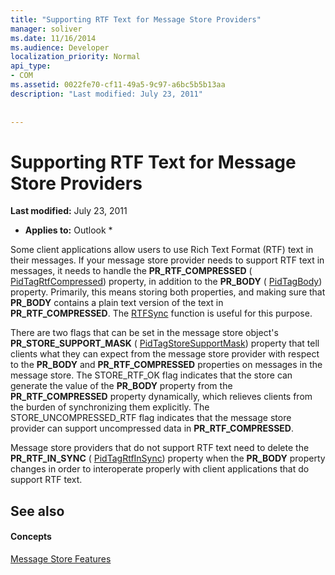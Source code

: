 ```yaml
---
title: "Supporting RTF Text for Message Store Providers"
manager: soliver
ms.date: 11/16/2014
ms.audience: Developer
localization_priority: Normal
api_type:
- COM
ms.assetid: 0022fe70-cf11-49a5-9c97-a6bc5b5b13aa
description: "Last modified: July 23, 2011"
 
 
---
```


# Supporting RTF Text for Message Store Providers

 **Last modified:** July 23, 2011 
  
 * **Applies to:** Outlook * 
  
Some client applications allow users to use Rich Text Format (RTF) text in their messages. If your message store provider needs to support RTF text in messages, it needs to handle the **PR_RTF_COMPRESSED** ( [PidTagRtfCompressed](pidtagrtfcompressed-canonical-property.md)) property, in addition to the **PR_BODY** ( [PidTagBody](pidtagbody-canonical-property.md)) property. Primarily, this means storing both properties, and making sure that **PR_BODY** contains a plain text version of the text in **PR_RTF_COMPRESSED**. The [RTFSync](rtfsync.md) function is useful for this purpose. 
  
There are two flags that can be set in the message store object's **PR_STORE_SUPPORT_MASK** ( [PidTagStoreSupportMask](pidtagstoresupportmask-canonical-property.md)) property that tell clients what they can expect from the message store provider with respect to the **PR_BODY** and **PR_RTF_COMPRESSED** properties on messages in the message store. The STORE_RTF_OK flag indicates that the store can generate the value of the **PR_BODY** property from the **PR_RTF_COMPRESSED** property dynamically, which relieves clients from the burden of synchronizing them explicitly. The STORE_UNCOMPRESSED_RTF flag indicates that the message store provider can support uncompressed data in **PR_RTF_COMPRESSED**.
  
Message store providers that do not support RTF text need to delete the **PR_RTF_IN_SYNC** ( [PidTagRtfInSync](pidtagrtfinsync-canonical-property.md)) property when the **PR_BODY** property changes in order to interoperate properly with client applications that do support RTF text. 
  
## See also

#### Concepts

[Message Store Features](message-store-features.md)


